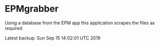 # EPMgrabber
Using a database from the EPM app this application scrapes the files as required


Latest backup: Sun Sep 15 14:02:01 UTC 2019
